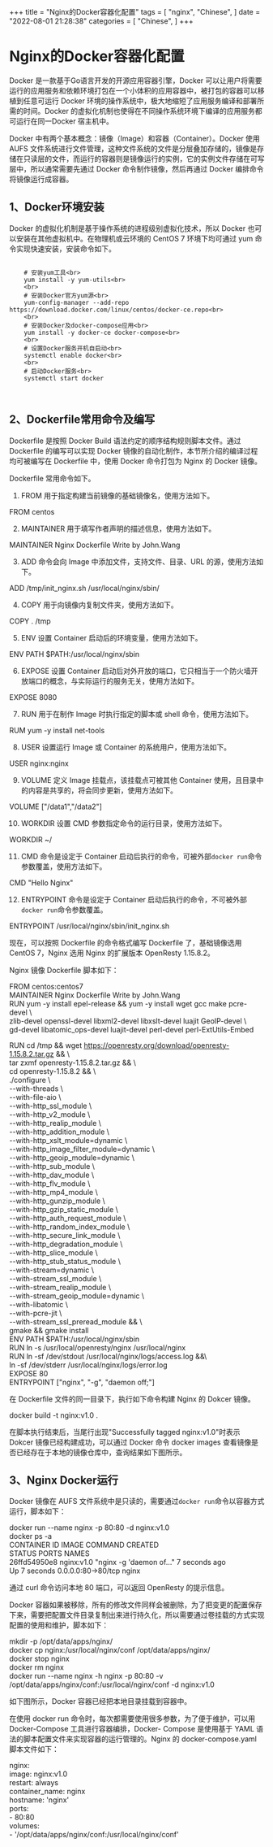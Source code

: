 +++
title = "Nginx的Docker容器化配置"
tags = [
"nginx",
"Chinese",
]
date = "2022-08-01 21:28:38"
categories = [
"Chinese",
]
+++





# Nginx的Docker容器化配置

Docker 是一款基于Go语言开发的开源应用容器引擎，Docker 可以让用户将需要运行的应用服务和依赖环境打包在一个小体积的应用容器中，被打包的容器可以移植到任意可运行 Docker 环境的操作系统中，极大地缩短了应用服务编译和部署所需的时间。Docker 的虚拟化机制也使得在不同操作系统环境下编译的应用服务都可运行在同一Docker 宿主机中。




  
Docker 中有两个基本概念：镜像（Image）和容器（Container）。Docker 使用 AUFS
文件系统进行文件管理，这种文件系统的文件是分层叠加存储的，镜像是存储在只读层的文件，而运行的容器则是镜像运行的实例，它的实例文件存储在可写层中，所以通常需要先通过
Docker 命令制作镜像，然后再通过 Docker 编排命令将镜像运行成容器。  

##  1、Docker环境安装

Docker 的虚拟化机制是基于操作系统的进程级别虚拟化技术，所以 Docker 也可以安装在其他虚拟机中。在物理机或云环境的 CentOS 7
环境下均可通过 yum 命令实现快速安装，安装命令如下。  



```commandline
    
    # 安装yum工具<br>
    yum install -y yum-utils<br>
    <br>
    # 安装Docker官方yum源<br>
    yum-config-manager --add-repo https://download.docker.com/linux/centos/docker-ce.repo<br>
    <br>
    # 安装Docker及docker-compose应用<br>
    yum install -y docker-ce docker-compose<br>
    <br>
    # 设置Docker服务开机自启动<br>
    systemctl enable docker<br>
    <br>
    # 启动Docker服务<br>
    systemctl start docker
    
    
```

##  2、Dockerfile常用命令及编写

Dockerfile 是按照 Docker Build 语法约定的顺序结构规则脚本文件。通过 Dockerfile 的编写可以实现 Docker
镜像的自动化制作，本节所介绍的编译过程均可被编写在 Dockerfile 中，使用 Docker 命令打包为 Nginx 的 Docker 镜像。  
  
Dockerfile 常用命令如下。  
  
1) FROM 用于指定构建当前镜像的基础镜像名，使用方法如下。  

FROM centos

2) MAINTAINER 用于填写作者声明的描述信息，使用方法如下。  

MAINTAINER Nginx Dockerfile Write by John.Wang

3) ADD 命令会向 Image 中添加文件，支持文件、目录、URL 的源，使用方法如下。  

ADD /tmp/init_nginx.sh /usr/local/nginx/sbin/

4) COPY 用于向镜像内复制文件夹，使用方法如下。  

COPY . /tmp

5) ENV 设置 Container 启动后的环境变量，使用方法如下。  

ENV PATH $PATH:/usr/local/nginx/sbin

6) EXPOSE 设置 Container 启动后对外开放的端口，它只相当于一个防火墙开放端口的概念，与实际运行的服务无关，使用方法如下。  

EXPOSE 8080

7) RUN 用于在制作 Image 时执行指定的脚本或 shell 命令，使用方法如下。  

RUM yum -y install net-tools

8) USER 设置运行 Image 或 Container 的系统用户，使用方法如下。  

USER nginx:nginx

9) VOLUME 定义 Image 挂载点，该挂载点可被其他 Container 使用，且目录中的内容是共享的，将会同步更新，使用方法如下。  

VOLUME ["/data1","/data2"]

10) WORKDIR 设置 CMD 参数指定命令的运行目录，使用方法如下。

WORKDIR ~/

11) CMD 命令是设定于 Container 启动后执行的命令，可被外部` docker run `命令参数覆盖，使用方法如下。  

CMD "Hello Nginx"

12) ENTRYPOINT 命令是设定于 Container 启动后执行的命令，不可被外部` docker run `命令参数覆盖。  

ENTRYPOINT /usr/local/nginx/sbin/init_nginx.sh

现在，可以按照 Dockerfile 的命令格式编写 Dockerfile 了，基础镜像选用 CentOS 7，Nginx 选用 Nginx 的扩展版本
OpenResty 1.15.8.2。  
  
Nginx 镜像 Dockerfile 脚本如下：  

FROM centos:centos7  
MAINTAINER Nginx Dockerfile Write by John.Wang  
RUN yum -y install epel-release && yum -y install wget gcc make pcre-devel \  
zlib-devel openssl-devel libxml2-devel libxslt-devel luajit GeoIP-devel \  
gd-devel libatomic_ops-devel luajit-devel perl-devel perl-ExtUtils-Embed  
  
RUN cd /tmp && wget https://openresty.org/download/openresty-1.15.8.2.tar.gz
&& \  
tar zxmf openresty-1.15.8.2.tar.gz && \  
cd openresty-1.15.8.2 && \  
./configure \  
\--with-threads \  
\--with-file-aio \  
\--with-http_ssl_module \  
\--with-http_v2_module \  
\--with-http_realip_module \  
\--with-http_addition_module \  
\--with-http_xslt_module=dynamic \  
\--with-http_image_filter_module=dynamic \  
\--with-http_geoip_module=dynamic \  
\--with-http_sub_module \  
\--with-http_dav_module \  
\--with-http_flv_module \  
\--with-http_mp4_module \  
\--with-http_gunzip_module \  
\--with-http_gzip_static_module \  
\--with-http_auth_request_module \  
\--with-http_random_index_module \  
\--with-http_secure_link_module \  
\--with-http_degradation_module \  
\--with-http_slice_module \  
\--with-http_stub_status_module \  
\--with-stream=dynamic \  
\--with-stream_ssl_module \  
\--with-stream_realip_module \  
\--with-stream_geoip_module=dynamic \  
\--with-libatomic \  
\--with-pcre-jit \  
\--with-stream_ssl_preread_module && \  
gmake && gmake install  
ENV PATH $PATH:/usr/local/nginx/sbin  
RUN ln -s /usr/local/openresty/nginx /usr/local/nginx  
RUN ln -sf /dev/stdout /usr/local/nginx/logs/access.log &&\  
ln -sf /dev/stderr /usr/local/nginx/logs/error.log  
EXPOSE 80  
ENTRYPOINT ["nginx", "-g", "daemon off;"]

在 Dockerfile 文件的同一目录下，执行如下命令构建 Nginx 的 Dokcer 镜像。  

docker build -t nginx:v1.0 .

在脚本执行结束后，当尾行出现"Successfully tagged nginx:v1.0"时表示 Dokcer 镜像已经构建成功，可以通过 Docker
命令 docker images 查看镜像是否已经存在于本地的镜像仓库中，查询结果如下图所示。  
  



##  3、Nginx Docker运行

Docker 镜像在 AUFS 文件系统中是只读的，需要通过` docker run `命令以容器方式运行，脚本如下：  

docker run --name nginx -p 80:80 -d nginx:v1.0  
docker ps -a  
CONTAINER ID IMAGE COMMAND CREATED  
STATUS PORTS NAMES  
26ffd54950e8 nginx:v1.0 "nginx -g 'daemon of…" 7 seconds ago  
Up 7 seconds 0.0.0.0:80->80/tcp nginx

通过 curl 命令访问本地 80 端口，可以返回 OpenResty 的提示信息。  
  
Docker
容器如果被移除，所有的修改文件同样会被删除，为了把变更的配置保存下来，需要把配置文件目录复制出来进行持久化，所以需要通过卷挂载的方式实现配置的使用和维护，脚本如下：  

mkdir -p /opt/data/apps/nginx/  
docker cp nginx:/usr/local/nginx/conf /opt/data/apps/nginx/  
docker stop nginx  
docker rm nginx  
docker run --name nginx -h nginx -p 80:80 -v  
/opt/data/apps/nginx/conf:/usr/local/nginx/conf -d nginx:v1.0

如下图所示，Docker 容器已经把本地目录挂载到容器中。  
  


  
在使用 docker run 命令时，每次都需要使用很多参数，为了便于维护，可以用 Docker-Compose 工具进行容器编排，Docker-
Compose 是使用基于 YAML 语法的脚本配置文件来实现容器的运行管理的。Nginx 的 docker-compose.yaml 脚本文件如下：  

nginx:  
image: nginx:v1.0  
restart: always  
container_name: nginx  
hostname: 'nginx'  
ports:  
\- 80:80  
volumes:  
\- '/opt/data/apps/nginx/conf:/usr/local/nginx/conf'

